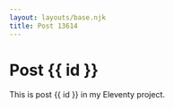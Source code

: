 ```yaml
---
layout: layouts/base.njk
title: Post 13614
---
```


# Post {{ id }}

This is post {{ id }} in my Eleventy project.
